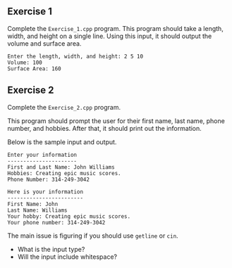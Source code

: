 ## Exercise 1

Complete the `Exercise_1.cpp` program. This program should take a length,
width, and height on a single line. Using this input, it should output the
volume and surface area.

```
Enter the length, width, and height: 2 5 10
Volume: 100
Surface Area: 160
```

## Exercise 2

Complete the `Exercise_2.cpp` program.

This program should prompt the user for their first name, 
last name, phone number, and hobbies.  After that, it should print out the 
information.

Below is the sample input and output.

```
Enter your information
----------------------
First and Last Name: John Williams
Hobbies: Creating epic music scores.
Phone Number: 314-249-3042

Here is your information
------------------------
First Name: John
Last Name: Williams
Your hobby: Creating epic music scores.
Your phone number: 314-249-3042
```
 
The main issue is figuring if you should use `getline` or `cin`.
* What is the input type?
* Will the input include whitespace?
